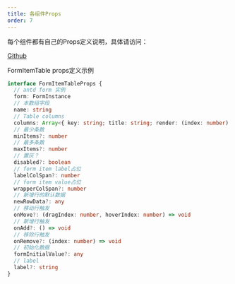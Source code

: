 ```yaml
---
title: 各组件Props
order: 7
---
```


每个组件都有自己的Props定义说明，具体请访问：

<a href="https://github.com/cdrslab/fundam/tree/main/packages/antd/components" target="_blank">Github</a>

FormItemTable props定义示例

```ts
interface FormItemTableProps {
  // antd form 实例
  form: FormInstance
  // 本数组字段
  name: string
  // Table columns
  columns: Array<{ key: string; title: string; render: (index: number) => React.ReactNode; width?: number }>
  // 最少条数
  minItems?: number
  // 最多条数
  maxItems?: number
  // 置灰？
  disabled?: boolean
  // form item label占位
  labelColSpan?: number
  // form item value占位
  wrapperColSpan?: number
  // 新增行的默认数据
  newRowData?: any
  // 移动行触发
  onMove?: (dragIndex: number, hoverIndex: number) => void
  // 新增行触发
  onAdd?: () => void
  // 移除行触发
  onRemove?: (index: number) => void
  // 初始化数据
  formInitialValue?: any
  // label
  label?: string
}

```
